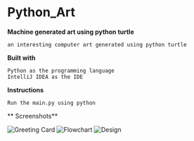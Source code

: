 # Python_Art

**Machine generated art using python turtle**

    an interesting computer art generated using python turtle

**Built with**

    Python as the programming language
    IntelliJ IDEA as the IDE


**Instructions**

    Run the main.py using python

** Screenshots**

![Greeting Card](https://user-images.githubusercontent.com/98567144/154828289-531359a5-7acf-488c-9920-b01333d95a7c.jpg)
![Flowchart](https://user-images.githubusercontent.com/98567144/154828291-56753b83-02be-4fd3-a7ac-0aeb0330dd94.jpg)
![Design](https://user-images.githubusercontent.com/98567144/154828292-f130cd7b-7344-499e-bc9a-98068d7baf4d.jpg)
